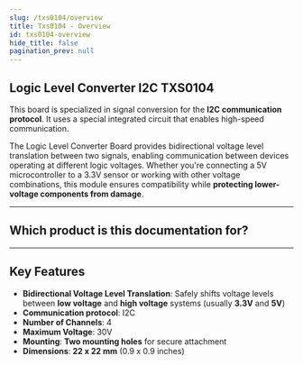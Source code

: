 ```yaml
---
slug: /txs0104/overview
title: Txs0104 - Overview
id: txs0104-overview
hide_title: false
pagination_prev: null
---
```


## Logic Level Converter I2C TXS0104

This board is specialized in signal conversion for the **I2C communication protocol**. It uses a special integrated circuit that enables high-speed communication.

The Logic Level Converter Board provides bidirectional voltage level translation between two signals, enabling communication between devices operating at different logic voltages. Whether you're connecting a 5V microcontroller to a 3.3V sensor or working with other voltage combinations, this module ensures compatibility while **protecting lower-voltage components from damage**.

<CenteredImage src="/img/txs0104/333016.png" alt="logic-level-converter" caption="Logic Level Converter Board"/>

---

## Which product is this documentation for?

<QuickLink 
  title="Logic Level Converter I2C TXS0104" 
  description="333016"
  url="https://soldered.com/product/logic-level-converter-i2c-txs0104-breakout/"
  image="/img/txs0104/333016.png" 
/>

---

## Key Features

- **Bidirectional Voltage Level Translation**: Safely shifts voltage levels between **low voltage** and **high voltage** systems (usually **3.3V** and **5V**)
- **Communication protocol**: I2C
- **Number of Channels**: 4
- **Maximum Voltage**: 30V
- **Mounting**: **Two mounting holes** for secure attachment
- **Dimensions**: **22 x 22 mm** (0.9 x 0.9 inches)